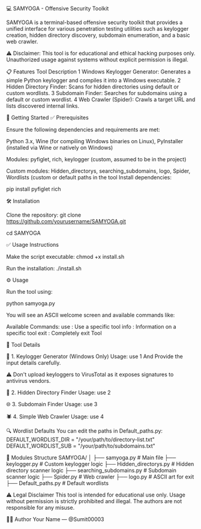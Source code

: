 💻 SAMYOGA - Offensive Security Toolkit

SAMYOGA is a terminal-based offensive security toolkit that provides a unified interface for various penetration testing utilities such as keylogger creation, hidden directory discovery, subdomain enumeration, and a basic web crawler.

⚠️ Disclaimer: This tool is for educational and ethical hacking purposes only. Unauthorized usage against systems without explicit permission is illegal.

📋 Features
Tool	Description
1	Windows Keylogger Generator: Generates a simple Python keylogger and compiles it into a Windows executable.
2	Hidden Directory Finder: Scans for hidden directories using default or custom wordlists.
3	Subdomain Finder: Searches for subdomains using a default or custom wordlist.
4	Web Crawler (Spider): Crawls a target URL and lists discovered internal links.

🚀 Getting Started
✅ Prerequisites

Ensure the following dependencies and requirements are met:

Python 3.x, Wine (for compiling Windows binaries on Linux), PyInstaller (installed via Wine or natively on Windows)

Modules: pyfiglet, rich, keylogger (custom, assumed to be in the project)

Custom modules: Hidden_directorys, searching_subdomains, logo, Spider, Wordlists (custom or default paths in the tool
Install dependencies:

pip install pyfiglet rich

🛠 Installation

Clone the repository:
git clone https://github.com/yourusername/SAMYOGA.git

cd SAMYOGA

✅ Usage Instructions

Make the script executable:
chmod +x install.sh

Run the installation:
./install.sh

⚙️ Usage

Run the tool using:

python samyoga.py

You will see an ASCII welcome screen and available commands like:

Available Commands:
 use : Use a specific tool
 info : Information on a specific tool
 exit : Completely exit Tool

🧪 Tool Details

🔑 1. Keylogger Generator (Windows Only)
Usage:
use 1
And Provide the input details carefully.

⚠️ Don't upload keyloggers to VirusTotal as it exposes signatures to antivirus vendors.

📁 2. Hidden Directory Finder
Usage: use 2

🌐 3. Subdomain Finder
Usage: use 3

🕷 4. Simple Web Crawler
Usage: use 4

🔍 Wordlist Defaults
You can edit the paths in Default_paths.py:
DEFAULT_WORDLIST_DIR = "/your/path/to/directory-list.txt"
DEFAULT_WORDLIST_SUB = "/your/path/to/subdomains.txt"

🧰 Modules Structure
SAMYOGA/
│
├── samyoga.py                # Main file
├── keylogger.py              # Custom keylogger logic
├── Hidden_directorys.py      # Hidden directory scanner logic
├── searching_subdomains.py   # Subdomain scanner logic
├── Spider.py                 # Web crawler
├── logo.py                   # ASCII art for exit
├── Default_paths.py          # Default wordlists

⚠️ Legal Disclaimer
This tool is intended for educational use only. Usage without permission is strictly prohibited and illegal. The authors are not responsible for any misuse.

🙋‍♂️ Author
Your Name — @Sumit00003
